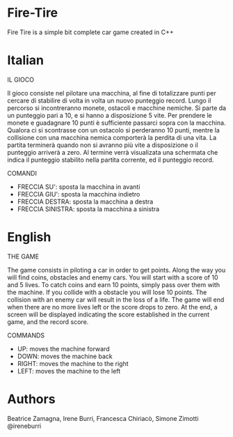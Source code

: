 # Fire-Tire
Fire Tire is a simple bit complete car game created in C++

# Italian

IL GIOCO

Il gioco consiste nel pilotare una macchina, al fine di totalizzare punti per cercare di stabilire di volta in volta un nuovo punteggio record.
Lungo il percorso si incontreranno monete, ostacoli e macchine nemiche.
Si parte da un punteggio pari a 10, e si hanno a disposizione 5 vite.
Per prendere le monete e guadagnare 10 punti è sufficiente passarci sopra con la macchina. Qualora ci si scontrasse con un
ostacolo si perderanno 10 punti, mentre la collisione con una macchina nemica comporterà la perdita di una vita.
La partita terminerà quando non si avranno più vite a disposizione o il punteggio arriverà a zero.
Al termine verrà visualizata una schermata che indica il punteggio stabilito nella partita corrente, ed il punteggio record.


COMANDI

- FRECCIA SU': sposta la macchina in avanti
- FRECCIA GIU': sposta la macchina indietro
- FRECCIA DESTRA: sposta la macchina a destra
- FRECCIA SINISTRA: sposta la macchina a sinistra

# English

THE GAME

The game consists in piloting a car in order to get points. Along the way you will find coins, obstacles and enemy cars.
You will start with a score of 10 and 5 lives. To catch coins and earn 10 points, simply pass over them with the machine. 
If you collide with a obstacle you will lose 10 points. The collision with an enemy car will result in the loss of a life.
The game will end when there are no more lives left or the score drops to zero.
At the end, a screen will be displayed indicating the score established in the current game, and the record score.

COMMANDS

- UP: moves the machine forward
- DOWN: moves the machine back
- RIGHT: moves the machine to the right
- LEFT: moves the machine to the left

# Authors
Beatrice Zamagna,
Irene Burri,
Francesca Chiriacò,
Simone Zimotti
@ireneburri
